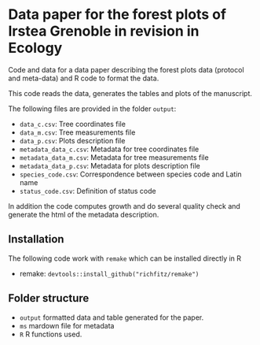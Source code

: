 # Data paper for the forest plots of Irstea Grenoble in revision in Ecology

Code and data for a data paper describing the forest plots data (protocol and meta-data) and R code to format the data.

This code reads the data, generates the tables and plots of the manuscript.

The following files are provided in the folder `output`:

- `data_c.csv`: Tree coordinates file
- `data_m.csv`: Tree measurements file
- `data_p.csv`: Plots description file
- `metadata_data_c.csv`: Metadata for tree coordinates file
- `metadata_data_m.csv`: Metadata for tree measurements file
- `metadata_data_p.csv`: Metadata for plots description file
- `species_code.csv`: Correspondence between species code and Latin name
- `status_code.csv`: Definition of status code


In addition the code computes growth and do several quality check and generate the html of the metadata description.


## Installation


The following code work with `remake` which can be installed directly in R

- remake: `devtools::install_github("richfitz/remake")`


## Folder structure

- `output` formatted data and table generated for the paper.
- `ms` mardown file for metadata
- `R` R functions used.

